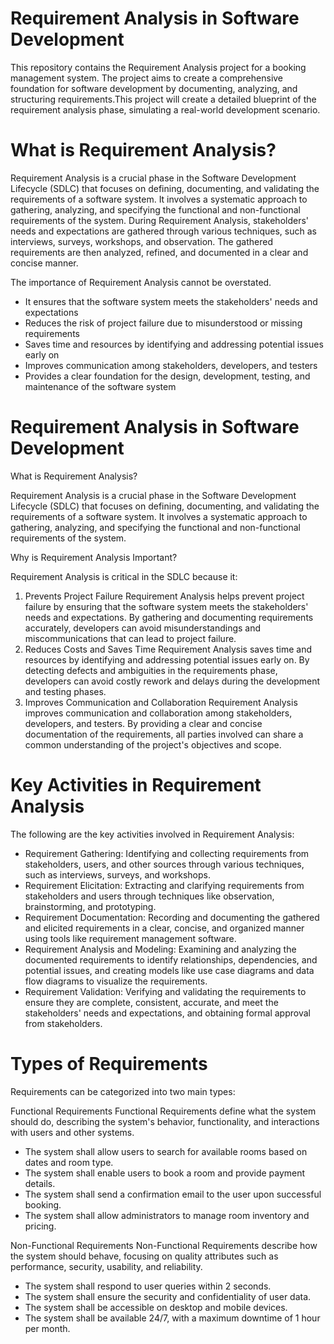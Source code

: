 # Requirement Analysis in Software Development
This repository contains the Requirement Analysis project for a booking management system. The project aims to create a comprehensive foundation for software development by documenting, analyzing, and structuring requirements.This project will create a detailed blueprint of the requirement analysis phase, simulating a real-world development scenario.

# What is Requirement Analysis?

Requirement Analysis is a crucial phase in the Software Development Lifecycle (SDLC) that focuses on defining, documenting, and validating the requirements of a software system. It involves a systematic approach to gathering, analyzing, and specifying the functional and non-functional requirements of the system.
During Requirement Analysis, stakeholders' needs and expectations are gathered through various techniques, such as interviews, surveys, workshops, and observation. The gathered requirements are then analyzed, refined, and documented in a clear and concise manner.

The importance of Requirement Analysis cannot be overstated.

* It ensures that the software system meets the stakeholders' needs and expectations
* Reduces the risk of project failure due to misunderstood or missing requirements
* Saves time and resources by identifying and addressing potential issues early on
* Improves communication among stakeholders, developers, and testers
* Provides a clear foundation for the design, development, testing, and maintenance of the software system

# Requirement Analysis in Software Development
What is Requirement Analysis?

Requirement Analysis is a crucial phase in the Software Development Lifecycle (SDLC) that focuses on defining, documenting, and validating the requirements of a software system. It involves a systematic approach to gathering, analyzing, and specifying the functional and non-functional requirements of the system.

Why is Requirement Analysis Important?

Requirement Analysis is critical in the SDLC because it:
1. Prevents Project Failure
Requirement Analysis helps prevent project failure by ensuring that the software system meets the stakeholders' needs and expectations. By gathering and documenting requirements accurately, developers can avoid misunderstandings and miscommunications that can lead to project failure.
2. Reduces Costs and Saves Time
Requirement Analysis saves time and resources by identifying and addressing potential issues early on. By detecting defects and ambiguities in the requirements phase, developers can avoid costly rework and delays during the development and testing phases.
3. Improves Communication and Collaboration
Requirement Analysis improves communication and collaboration among stakeholders, developers, and testers. By providing a clear and concise documentation of the requirements, all parties involved can share a common understanding of the project's objectives and scope.

# Key Activities in Requirement Analysis
The following are the key activities involved in Requirement Analysis:

* Requirement Gathering: Identifying and collecting requirements from stakeholders, users, and other sources through various techniques, such as interviews, surveys, and workshops.
* Requirement Elicitation: Extracting and clarifying requirements from stakeholders and users through techniques like observation, brainstorming, and prototyping.
* Requirement Documentation: Recording and documenting the gathered and elicited requirements in a clear, concise, and organized manner using tools like requirement management software.
* Requirement Analysis and Modeling: Examining and analyzing the documented requirements to identify relationships, dependencies, and potential issues, and creating models like use case diagrams and data flow diagrams to visualize the requirements.
* Requirement Validation: Verifying and validating the requirements to ensure they are complete, consistent, accurate, and meet the stakeholders' needs and expectations, and obtaining formal approval from stakeholders.

# Types of Requirements

Requirements can be categorized into two main types:

Functional Requirements
Functional Requirements define what the system should do, describing the system's behavior, functionality, and interactions with users and other systems.
* The system shall allow users to search for available rooms based on dates and room type.
* The system shall enable users to book a room and provide payment details.
* The system shall send a confirmation email to the user upon successful booking.
* The system shall allow administrators to manage room inventory and pricing.

Non-Functional Requirements
Non-Functional Requirements describe how the system should behave, focusing on quality attributes such as performance, security, usability, and reliability.
* The system shall respond to user queries within 2 seconds.
* The system shall ensure the security and confidentiality of user data.
* The system shall be accessible on desktop and mobile devices.
* The system shall be available 24/7, with a maximum downtime of 1 hour per month.



